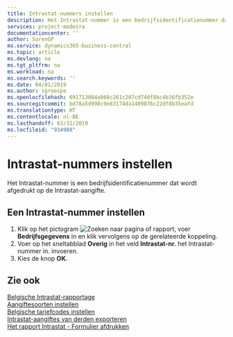 ```yaml
---
title: Intrastat-nummers instellen
description: Het Intrastat-nummer is een bedrijfsidentificatienummer dat wordt afgedrukt op de Intrastat-aangifte.
services: project-madeira
documentationcenter: ''
author: SorenGP
ms.service: dynamics365-business-central
ms.topic: article
ms.devlang: na
ms.tgt_pltfrm: na
ms.workload: na
ms.search.keywords: ''
ms.date: 04/01/2019
ms.author: sgroespe
ms.openlocfilehash: 691713084a068c261c207cd748f8bc4b36fb352e
ms.sourcegitcommit: bd78a5d990c9e83174da1409076c22df8b35eafd
ms.translationtype: HT
ms.contentlocale: nl-BE
ms.lasthandoff: 03/31/2019
ms.locfileid: "934988"
---
```

# <a name="set-up-intrastat-establishment-numbers"></a>Intrastat-nummers instellen
Het Intrastat-nummer is een bedrijfsidentificatienummer dat wordt afgedrukt op de Intrastat-aangifte.  

## <a name="to-set-up-an-intrastat-establishment-number"></a>Een Intrastat-nummer instellen  

1.  Klik op het pictogram ![Zoeken naar pagina of rapport](../../media/ui-search/search_small.png "pictogram Zoeken naar pagina of rapport"), voer **Bedrijfsgegevens** in en klik vervolgens op de gerelateerde koppeling.  
2.  Voer op het sneltabblad **Overig** in het veld **Intrastat-nr.** het Intrastat-nummer in. invoeren.  
3.  Kies de knop **OK**.  
  
## <a name="see-also"></a>Zie ook  
 [Belgische Intrastat-rapportage](belgian-intrastat-reporting.md)   
 [Aangiftesoorten instellen](how-to-set-up-declaration-types.md)   
 [Belgische tariefcodes instellen](how-to-set-up-belgian-tariff-numbers.md)   
 [Intrastat-aangiftes van derden exporteren](how-to-export-intrastat-third-party-declararations.md)   
 [Het rapport Intrastat - Formulier afdrukken](how-to-print-the-intrastat-form-report.md)
